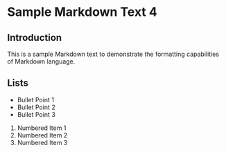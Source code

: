 # Sample Markdown Text 4

## Introduction

This is a sample Markdown text to demonstrate the formatting capabilities of Markdown language.

## Lists

- Bullet Point 1
- Bullet Point 2
- Bullet Point 3

1. Numbered Item 1
2. Numbered Item 2
3. Numbered Item 3
